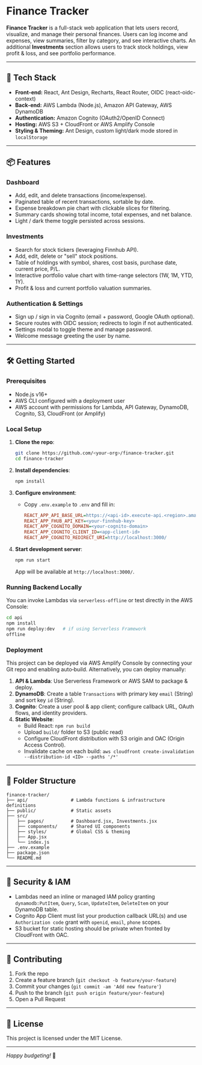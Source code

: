 # Finance Tracker

**Finance Tracker** is a full-stack web application that lets users record, visualize, and manage their personal finances. Users can log income and expenses, view summaries, filter by category, and see interactive charts. An additional **Investments** section allows users to track stock holdings, view profit & loss, and see portfolio performance.

---

## 🚀 Tech Stack

- **Front‑end:** React, Ant Design, Recharts, React Router, OIDC (react-oidc-context)
- **Back‑end:** AWS Lambda (Node.js), Amazon API Gateway, AWS DynamoDB
- **Authentication:** Amazon Cognito (OAuth2/OpenID Connect)
- **Hosting:** AWS S3 + CloudFront or AWS Amplify Console
- **Styling & Theming:** Ant Design, custom light/dark mode stored in `localStorage`

---

## 📦 Features

### Dashboard

- Add, edit, and delete transactions (income/expense).
- Paginated table of recent transactions, sortable by date.
- Expense breakdown pie chart with clickable slices for filtering.
- Summary cards showing total income, total expenses, and net balance.
- Light / dark theme toggle persisted across sessions.

### Investments

- Search for stock tickers (leveraging Finnhub API).
- Add, edit, delete or "sell" stock positions.
- Table of holdings with symbol, shares, cost basis, purchase date, current price, P/L.
- Interactive portfolio value chart with time-range selectors (1W, 1M, YTD, 1Y).
- Profit & loss and current portfolio valuation summaries.

### Authentication & Settings

- Sign up / sign in via Cognito (email + password, Google OAuth optional).
- Secure routes with OIDC session; redirects to login if not authenticated.
- Settings modal to toggle theme and manage password.
- Welcome message greeting the user by name.

---

## 🛠️ Getting Started

### Prerequisites

- Node.js v16+
- AWS CLI configured with a deployment user
- AWS account with permissions for Lambda, API Gateway, DynamoDB, Cognito, S3, CloudFront (or Amplify)

### Local Setup

1. **Clone the repo**:

   ```bash
   git clone https://github.com/<your‑org>/finance-tracker.git
   cd finance-tracker
   ```

2. **Install dependencies**:

   ```bash
   npm install
   ```

3. **Configure environment**:

   - Copy `.env.example` to `.env` and fill in:
     ```ini
     REACT_APP_API_BASE_URL=https://<api‑id>.execute-api.<region>.amazonaws.com/
     REACT_APP_FHUB_API_KEY=<your‑finnhub‑key>
     REACT_APP_COGNITO_DOMAIN=<your‑cognito‑domain>
     REACT_APP_COGNITO_CLIENT_ID=<app‑client‑id>
     REACT_APP_COGNITO_REDIRECT_URI=http://localhost:3000/
     ```

4. **Start development server**:

   ```bash
   npm run start
   ```

   App will be available at `http://localhost:3000/`.

### Running Backend Locally

You can invoke Lambdas via `serverless-offline` or test directly in the AWS Console:

```bash
cd api
npm install
npm run deploy:dev   # if using Serverless Framework
offline
```

### Deployment

This project can be deployed via AWS Amplify Console by connecting your Git repo and enabling auto‑build. Alternatively, you can deploy manually:

1. **API & Lambda**: Use Serverless Framework or AWS SAM to package & deploy.
2. **DynamoDB**: Create a table `Transactions` with primary key `email` (String) and sort key `id` (String).
3. **Cognito**: Create a user pool & app client; configure callback URL, OAuth flows, and identity providers.
4. **Static Website**:
   - Build React: `npm run build`
   - Upload `build/` folder to S3 (public read)
   - Configure CloudFront distribution with S3 origin and OAC (Origin Access Control).
   - Invalidate cache on each build: `aws cloudfront create-invalidation --distribution-id <ID> --paths '/*'`

---

## 📝 Folder Structure

```
finance-tracker/
├── api/                # Lambda functions & infrastructure definitions
├── public/             # Static assets
├── src/
│   ├── pages/          # Dashboard.jsx, Investments.jsx
│   ├── components/     # Shared UI components
│   ├── styles/         # Global CSS & theming
│   ├── App.jsx
│   └── index.js
├── .env.example
├── package.json
└── README.md
```

---

## 🔐 Security & IAM

- Lambdas need an inline or managed IAM policy granting `dynamodb:PutItem`, `Query`, `Scan`, `UpdateItem`, `DeleteItem` on your DynamoDB table.
- Cognito App Client must list your production callback URL(s) and use `Authorization code` grant with `openid`, `email`, `phone` scopes.
- S3 bucket for static hosting should be private when fronted by CloudFront with OAC.

---

## 🤝 Contributing

1. Fork the repo
2. Create a feature branch (`git checkout -b feature/your-feature`)
3. Commit your changes (`git commit -am 'Add new feature'`)
4. Push to the branch (`git push origin feature/your-feature`)
5. Open a Pull Request

---

## 📄 License

This project is licensed under the MIT License.

---

*Happy budgeting!* 🎉

